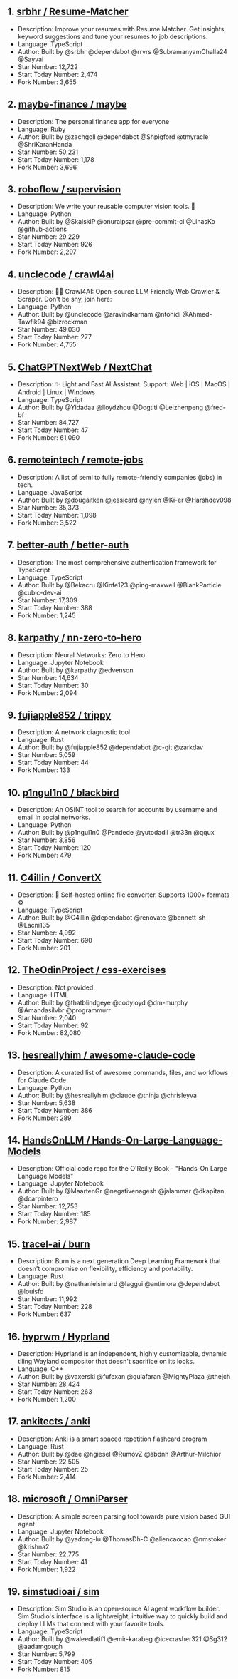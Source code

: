 ## 1. [srbhr / Resume-Matcher](https://github.com/srbhr/Resume-Matcher)
- Description: Improve your resumes with Resume Matcher. Get insights, keyword suggestions and tune your resumes to job descriptions.
- Language: TypeScript
- Author: Built by @srbhr @dependabot @rrvrs @SubramanyamChalla24 @Sayvai
- Star Number: 12,722
- Start Today Number: 2,474
- Fork Number: 3,655

## 2. [maybe-finance / maybe](https://github.com/maybe-finance/maybe)
- Description: The personal finance app for everyone
- Language: Ruby
- Author: Built by @zachgoll @dependabot @Shpigford @tmyracle @ShriKaranHanda
- Star Number: 50,231
- Start Today Number: 1,178
- Fork Number: 3,696

## 3. [roboflow / supervision](https://github.com/roboflow/supervision)
- Description: We write your reusable computer vision tools. 💜
- Language: Python
- Author: Built by @SkalskiP @onuralpszr @pre-commit-ci @LinasKo @github-actions
- Star Number: 29,229
- Start Today Number: 926
- Fork Number: 2,297

## 4. [unclecode / crawl4ai](https://github.com/unclecode/crawl4ai)
- Description: 🚀🤖 Crawl4AI: Open-source LLM Friendly Web Crawler & Scraper. Don't be shy, join here:
- Language: Python
- Author: Built by @unclecode @aravindkarnam @ntohidi @Ahmed-Tawfik94 @bizrockman
- Star Number: 49,030
- Start Today Number: 277
- Fork Number: 4,755

## 5. [ChatGPTNextWeb / NextChat](https://github.com/ChatGPTNextWeb/NextChat)
- Description: ✨ Light and Fast AI Assistant. Support: Web | iOS | MacOS | Android | Linux | Windows
- Language: TypeScript
- Author: Built by @Yidadaa @lloydzhou @Dogtiti @Leizhenpeng @fred-bf
- Star Number: 84,727
- Start Today Number: 47
- Fork Number: 61,090

## 6. [remoteintech / remote-jobs](https://github.com/remoteintech/remote-jobs)
- Description: A list of semi to fully remote-friendly companies (jobs) in tech.
- Language: JavaScript
- Author: Built by @dougaitken @jessicard @nylen @Ki-er @Harshdev098
- Star Number: 35,373
- Start Today Number: 1,098
- Fork Number: 3,522

## 7. [better-auth / better-auth](https://github.com/better-auth/better-auth)
- Description: The most comprehensive authentication framework for TypeScript
- Language: TypeScript
- Author: Built by @Bekacru @Kinfe123 @ping-maxwell @BlankParticle @cubic-dev-ai
- Star Number: 17,309
- Start Today Number: 388
- Fork Number: 1,245

## 8. [karpathy / nn-zero-to-hero](https://github.com/karpathy/nn-zero-to-hero)
- Description: Neural Networks: Zero to Hero
- Language: Jupyter Notebook
- Author: Built by @karpathy @edvenson
- Star Number: 14,634
- Start Today Number: 30
- Fork Number: 2,094

## 9. [fujiapple852 / trippy](https://github.com/fujiapple852/trippy)
- Description: A network diagnostic tool
- Language: Rust
- Author: Built by @fujiapple852 @dependabot @c-git @zarkdav
- Star Number: 5,059
- Start Today Number: 44
- Fork Number: 133

## 10. [p1ngul1n0 / blackbird](https://github.com/p1ngul1n0/blackbird)
- Description: An OSINT tool to search for accounts by username and email in social networks.
- Language: Python
- Author: Built by @p1ngul1n0 @Pandede @yutodadil @tr33n @qqux
- Star Number: 3,856
- Start Today Number: 120
- Fork Number: 479

## 11. [C4illin / ConvertX](https://github.com/C4illin/ConvertX)
- Description: 💾 Self-hosted online file converter. Supports 1000+ formats ⚙️
- Language: TypeScript
- Author: Built by @C4illin @dependabot @renovate @bennett-sh @Lacni135
- Star Number: 4,992
- Start Today Number: 690
- Fork Number: 201

## 12. [TheOdinProject / css-exercises](https://github.com/TheOdinProject/css-exercises)
- Description: Not provided. 
- Language: HTML
- Author: Built by @thatblindgeye @codyloyd @dm-murphy @Amandasilvbr @programmurr
- Star Number: 2,040
- Start Today Number: 92
- Fork Number: 82,080

## 13. [hesreallyhim / awesome-claude-code](https://github.com/hesreallyhim/awesome-claude-code)
- Description: A curated list of awesome commands, files, and workflows for Claude Code
- Language: Python
- Author: Built by @hesreallyhim @claude @tninja @chrisleyva
- Star Number: 5,638
- Start Today Number: 386
- Fork Number: 289

## 14. [HandsOnLLM / Hands-On-Large-Language-Models](https://github.com/HandsOnLLM/Hands-On-Large-Language-Models)
- Description: Official code repo for the O'Reilly Book - "Hands-On Large Language Models"
- Language: Jupyter Notebook
- Author: Built by @MaartenGr @negativenagesh @jalammar @dkapitan @dcarpintero
- Star Number: 12,753
- Start Today Number: 185
- Fork Number: 2,987

## 15. [tracel-ai / burn](https://github.com/tracel-ai/burn)
- Description: Burn is a next generation Deep Learning Framework that doesn't compromise on flexibility, efficiency and portability.
- Language: Rust
- Author: Built by @nathanielsimard @laggui @antimora @dependabot @louisfd
- Star Number: 11,992
- Start Today Number: 228
- Fork Number: 637

## 16. [hyprwm / Hyprland](https://github.com/hyprwm/Hyprland)
- Description: Hyprland is an independent, highly customizable, dynamic tiling Wayland compositor that doesn't sacrifice on its looks.
- Language: C++
- Author: Built by @vaxerski @fufexan @gulafaran @MightyPlaza @thejch
- Star Number: 28,424
- Start Today Number: 263
- Fork Number: 1,200

## 17. [ankitects / anki](https://github.com/ankitects/anki)
- Description: Anki is a smart spaced repetition flashcard program
- Language: Rust
- Author: Built by @dae @hgiesel @RumovZ @abdnh @Arthur-Milchior
- Star Number: 22,505
- Start Today Number: 25
- Fork Number: 2,414

## 18. [microsoft / OmniParser](https://github.com/microsoft/OmniParser)
- Description: A simple screen parsing tool towards pure vision based GUI agent
- Language: Jupyter Notebook
- Author: Built by @yadong-lu @ThomasDh-C @aliencaocao @nmstoker @krishna2
- Star Number: 22,775
- Start Today Number: 41
- Fork Number: 1,922

## 19. [simstudioai / sim](https://github.com/simstudioai/sim)
- Description: Sim Studio is an open-source AI agent workflow builder. Sim Studio's interface is a lightweight, intuitive way to quickly build and deploy LLMs that connect with your favorite tools.
- Language: TypeScript
- Author: Built by @waleedlatif1 @emir-karabeg @icecrasher321 @Sg312 @aadamgough
- Star Number: 5,799
- Start Today Number: 405
- Fork Number: 815
